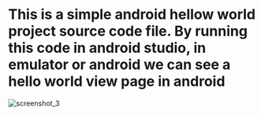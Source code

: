 # This is a simple android hellow world project source code file. By running this code in android studio, in emulator or android we can see a hello world view page in android

![screenshot_3](https://user-images.githubusercontent.com/47342679/52653859-b30d8500-2ea5-11e9-8b62-4735a98486ce.png)


